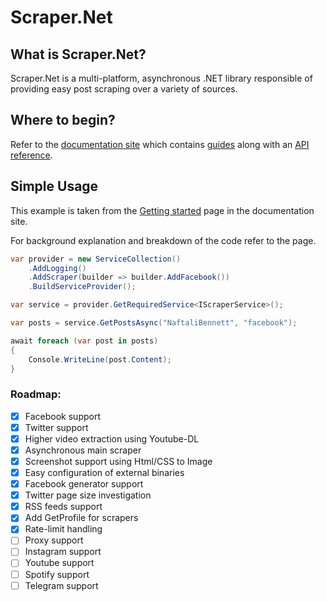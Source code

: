 # Scraper.Net

## What is Scraper.Net?

Scraper.Net is a multi-platform, asynchronous .NET library responsible of providing easy post scraping over a variety of sources.

## Where to begin?

Refer to the [documentation site](https://scraper-net.github.io/Scraper.Net) which contains [guides](https://scraper-net.github.io/Scraper.Net/articles/getting_started.html) along with an [API reference](https://scraper-net.github.io/Scraper.Net/api/index.html).

## Simple Usage

This example is taken from the [Getting started](https://scraper-net.github.io/Scraper.Net/articles/getting_started.html) page in the documentation site.

For background explanation and breakdown of the code refer to the page.

```cs
var provider = new ServiceCollection()
    .AddLogging()
    .AddScraper(builder => builder.AddFacebook())
    .BuildServiceProvider();

var service = provider.GetRequiredService<IScraperService>();

var posts = service.GetPostsAsync("NaftaliBennett", "facebook");

await foreach (var post in posts)
{
    Console.WriteLine(post.Content);
}
```

### Roadmap:

- [x] Facebook support
- [x] Twitter support
- [x] Higher video extraction using Youtube-DL
- [x] Asynchronous main scraper
- [x] Screenshot support using Html/CSS to Image
- [x] Easy configuration of external binaries
- [x] Facebook generator support
- [x] Twitter page size investigation
- [x] RSS feeds support
- [x] Add GetProfile for scrapers
- [x] Rate-limit handling
- [ ] Proxy support
- [ ] Instagram support
- [ ] Youtube support
- [ ] Spotify support
- [ ] Telegram support
